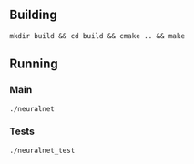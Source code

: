 ## Building

```
mkdir build && cd build && cmake .. && make
```

## Running

### Main

```
./neuralnet
```

### Tests

```
./neuralnet_test
```